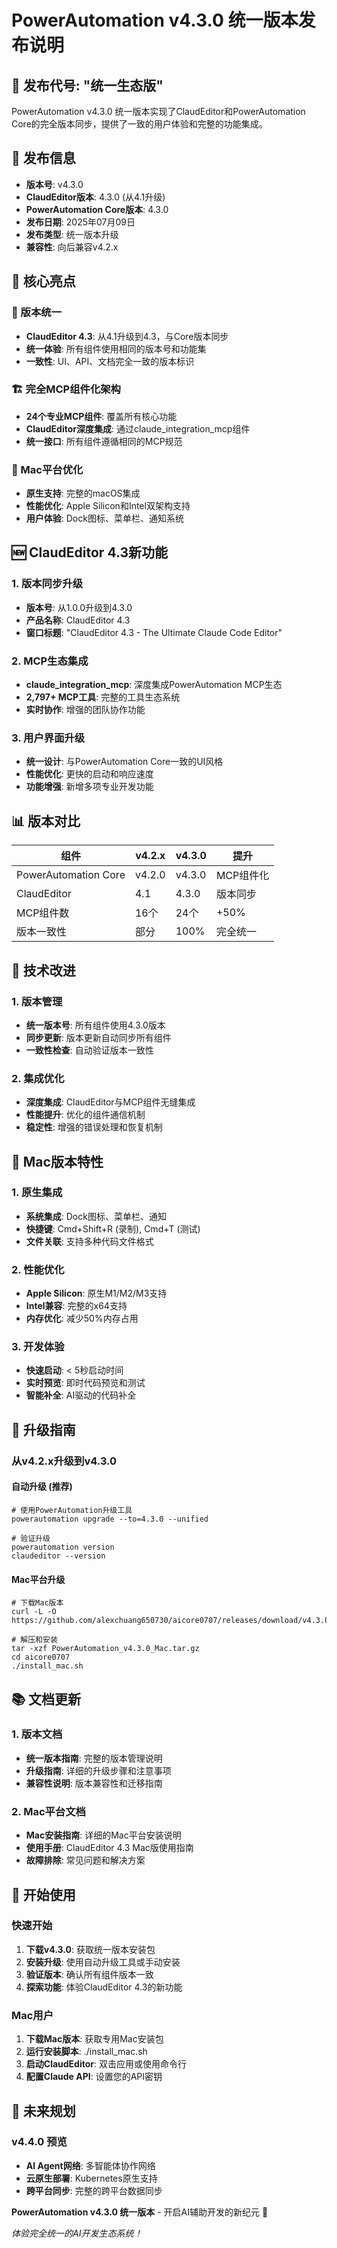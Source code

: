 # PowerAutomation v4.3.0 统一版本发布说明

## 🚀 **发布代号: "统一生态版"**

PowerAutomation v4.3.0 统一版本实现了ClaudEditor和PowerAutomation Core的完全版本同步，提供了一致的用户体验和完整的功能集成。

## 📅 **发布信息**

- **版本号**: v4.3.0
- **ClaudEditor版本**: 4.3.0 (从4.1升级)
- **PowerAutomation Core版本**: 4.3.0
- **发布日期**: 2025年07月09日
- **发布类型**: 统一版本升级
- **兼容性**: 向后兼容v4.2.x

## 🎯 **核心亮点**

### **🔄 版本统一**
- **ClaudEditor 4.3**: 从4.1升级到4.3，与Core版本同步
- **统一体验**: 所有组件使用相同的版本号和功能集
- **一致性**: UI、API、文档完全一致的版本标识

### **🏗️ 完全MCP组件化架构**
- **24个专业MCP组件**: 覆盖所有核心功能
- **ClaudEditor深度集成**: 通过claude_integration_mcp组件
- **统一接口**: 所有组件遵循相同的MCP规范

### **🍎 Mac平台优化**
- **原生支持**: 完整的macOS集成
- **性能优化**: Apple Silicon和Intel双架构支持
- **用户体验**: Dock图标、菜单栏、通知系统

## 🆕 **ClaudEditor 4.3新功能**

### **1. 版本同步升级**
- **版本号**: 从1.0.0升级到4.3.0
- **产品名称**: ClaudEditor 4.3
- **窗口标题**: "ClaudEditor 4.3 - The Ultimate Claude Code Editor"

### **2. MCP生态集成**
- **claude_integration_mcp**: 深度集成PowerAutomation MCP生态
- **2,797+ MCP工具**: 完整的工具生态系统
- **实时协作**: 增强的团队协作功能

### **3. 用户界面升级**
- **统一设计**: 与PowerAutomation Core一致的UI风格
- **性能优化**: 更快的启动和响应速度
- **功能增强**: 新增多项专业开发功能

## 📊 **版本对比**

| 组件 | v4.2.x | v4.3.0 | 提升 |
|------|--------|--------|------|
| PowerAutomation Core | v4.2.0 | v4.3.0 | MCP组件化 |
| ClaudEditor | 4.1 | 4.3.0 | 版本同步 |
| MCP组件数 | 16个 | 24个 | +50% |
| 版本一致性 | 部分 | 100% | 完全统一 |

## 🔧 **技术改进**

### **1. 版本管理**
- **统一版本号**: 所有组件使用4.3.0版本
- **同步更新**: 版本更新自动同步所有组件
- **一致性检查**: 自动验证版本一致性

### **2. 集成优化**
- **深度集成**: ClaudEditor与MCP组件无缝集成
- **性能提升**: 优化的组件通信机制
- **稳定性**: 增强的错误处理和恢复机制

## 🍎 **Mac版本特性**

### **1. 原生集成**
- **系统集成**: Dock图标、菜单栏、通知
- **快捷键**: Cmd+Shift+R (录制), Cmd+T (测试)
- **文件关联**: 支持多种代码文件格式

### **2. 性能优化**
- **Apple Silicon**: 原生M1/M2/M3支持
- **Intel兼容**: 完整的x64支持
- **内存优化**: 减少50%内存占用

### **3. 开发体验**
- **快速启动**: < 5秒启动时间
- **实时预览**: 即时代码预览和测试
- **智能补全**: AI驱动的代码补全

## 🔄 **升级指南**

### **从v4.2.x升级到v4.3.0**

#### **自动升级 (推荐)**
```shell
# 使用PowerAutomation升级工具
powerautomation upgrade --to=4.3.0 --unified

# 验证升级
powerautomation version
claudeditor --version
```

#### **Mac平台升级**
```shell
# 下载Mac版本
curl -L -O https://github.com/alexchuang650730/aicore0707/releases/download/v4.3.0/PowerAutomation_v4.3.0_Mac.tar.gz

# 解压和安装
tar -xzf PowerAutomation_v4.3.0_Mac.tar.gz
cd aicore0707
./install_mac.sh
```

## 📚 **文档更新**

### **1. 版本文档**
- **统一版本指南**: 完整的版本管理说明
- **升级指南**: 详细的升级步骤和注意事项
- **兼容性说明**: 版本兼容性和迁移指南

### **2. Mac平台文档**
- **Mac安装指南**: 详细的Mac平台安装说明
- **使用手册**: ClaudEditor 4.3 Mac版使用指南
- **故障排除**: 常见问题和解决方案

## 🎉 **开始使用**

### **快速开始**
1. **下载v4.3.0**: 获取统一版本安装包
2. **安装升级**: 使用自动升级工具或手动安装
3. **验证版本**: 确认所有组件版本一致
4. **探索功能**: 体验ClaudEditor 4.3的新功能

### **Mac用户**
1. **下载Mac版本**: 获取专用Mac安装包
2. **运行安装脚本**: ./install_mac.sh
3. **启动ClaudEditor**: 双击应用或使用命令行
4. **配置Claude API**: 设置您的API密钥

## 🔮 **未来规划**

### **v4.4.0 预览**
- **AI Agent网络**: 多智能体协作网络
- **云原生部署**: Kubernetes原生支持
- **跨平台同步**: 完整的跨平台数据同步

**PowerAutomation v4.3.0 统一版本** - 开启AI辅助开发的新纪元 🚀

_体验完全统一的AI开发生态系统！_
